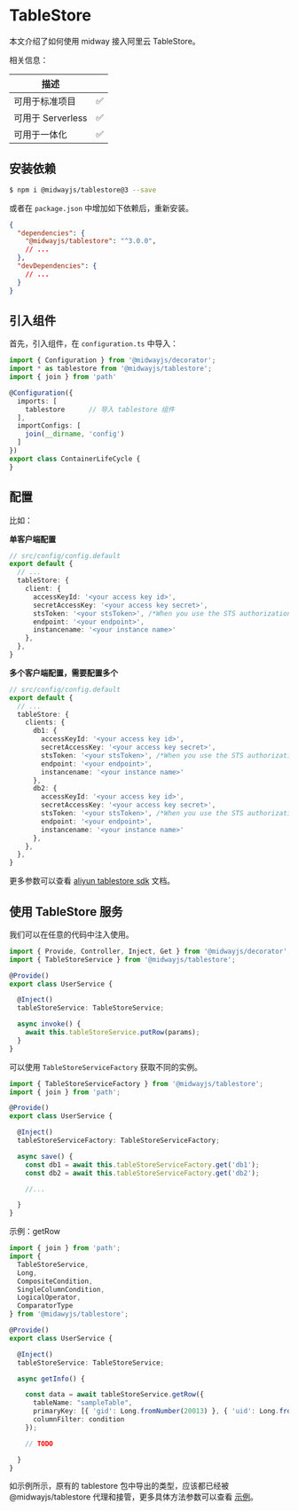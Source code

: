 # TableStore

本文介绍了如何使用 midway 接入阿里云 TableStore。

相关信息：

| 描述              |      |
| ----------------- | ---- |
| 可用于标准项目    | ✅    |
| 可用于 Serverless | ✅    |
| 可用于一体化      | ✅    |



## 安装依赖

```bash
$ npm i @midwayjs/tablestore@3 --save
```

或者在 `package.json` 中增加如下依赖后，重新安装。

```json
{
  "dependencies": {
    "@midwayjs/tablestore": "^3.0.0",
    // ...
  },
  "devDependencies": {
    // ...
  }
}
```



## 引入组件


首先，引入组件，在 `configuration.ts` 中导入：
```typescript
import { Configuration } from '@midwayjs/decorator';
import * as tablestore from '@midwayjs/tablestore';
import { join } from 'path'

@Configuration({
  imports: [
    tablestore		// 导入 tablestore 组件
  ],
  importConfigs: [
    join(__dirname, 'config')
  ]
})
export class ContainerLifeCycle {
}
```


## 配置


比如：

**单客户端配置**
```typescript
// src/config/config.default
export default {
  // ...
  tableStore: {
    client: {
      accessKeyId: '<your access key id>',
      secretAccessKey: '<your access key secret>',
      stsToken: '<your stsToken>', /*When you use the STS authorization, you need to fill in. ref:https://help.aliyun.com/document_detail/27364.html*/
      endpoint: '<your endpoint>',
      instancename: '<your instance name>'
    },
  },
}
```


**多个客户端配置，需要配置多个**

```typescript
// src/config/config.default
export default {
  // ...
  tableStore: {
    clients: {
      db1: {
        accessKeyId: '<your access key id>',
        secretAccessKey: '<your access key secret>',
        stsToken: '<your stsToken>', /*When you use the STS authorization, you need to fill in. ref:https://help.aliyun.com/document_detail/27364.html*/
        endpoint: '<your endpoint>',
        instancename: '<your instance name>'
      },
      db2: {
        accessKeyId: '<your access key id>',
        secretAccessKey: '<your access key secret>',
        stsToken: '<your stsToken>', /*When you use the STS authorization, you need to fill in. ref:https://help.aliyun.com/document_detail/27364.html*/
        endpoint: '<your endpoint>',
        instancename: '<your instance name>'
      },
    },
  },
}
```
更多参数可以查看 [aliyun tablestore sdk](https://github.com/aliyun/aliyun-tablestore-nodejs-sdk) 文档。


## 使用 TableStore 服务


我们可以在任意的代码中注入使用。
```typescript
import { Provide, Controller, Inject, Get } from '@midwayjs/decorator';
import { TableStoreService } from '@midwayjs/tablestore';

@Provide()
export class UserService {

  @Inject()
  tableStoreService: TableStoreService;

  async invoke() {
    await this.tableStoreService.putRow(params);
  }
}
```


可以使用 `TableStoreServiceFactory` 获取不同的实例。
```typescript
import { TableStoreServiceFactory } from '@midwayjs/tablestore';
import { join } from 'path';

@Provide()
export class UserService {

  @Inject()
  tableStoreServiceFactory: TableStoreServiceFactory;

  async save() {
    const db1 = await this.tableStoreServiceFactory.get('db1');
    const db2 = await this.tableStoreServiceFactory.get('db2');

    //...

  }
}
```


示例：getRow
```typescript
import { join } from 'path';
import {
  TableStoreService,
  Long,
  CompositeCondition,
  SingleColumnCondition,
  LogicalOperator,
  ComparatorType
} from '@midawyjs/tablestore';

@Provide()
export class UserService {

  @Inject()
  tableStoreService: TableStoreService;

  async getInfo() {

    const data = await tableStoreService.getRow({
      tableName: "sampleTable",
      primaryKey: [{ 'gid': Long.fromNumber(20013) }, { 'uid': Long.fromNumber(20013) }],
      columnFilter: condition
    });

    // TODO

  }
}
```
如示例所示，原有的 tablestore 包中导出的类型，应该都已经被 @midwayjs/tablestore 代理和接管，更多具体方法参数可以查看 [示例](https://github.com/midwayjs/midway/tree/2.x/packages/tablestore/test/sample)。
